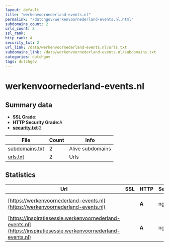 ```yaml
---
layout: default
title: "werkenvoornederland-events.nl"
permalink: "/dutchgov/werkenvoornederland-events.nl.html"
subdomains_count: 2
urls_count: 2
ssl_rank: 
http_rank: A
security_txt: 2
url_link: /data/werkenvoornederland-events.nl/urls.txt
subdomains_link: /data/werkenvoornederland-events.nl/subdomains.txt
categories: dutchgov
tags: dutchgov
---
```



# werkenvoornederland-events.nl
## Summary data


 - **SSL Grade**:
 - **HTTP Security Grade**:A
 - **[security.txt](https://www.digitaleoverheid.nl/nieuws/standaard-security-txt-nu-verplicht-voor-overheid/)**:2


| File       | Count | Info |
|------------|-------|------|
|[subdomains.txt](/DutchGovScope/data/werkenvoornederland-events.nl/subdomains.txt)|2|Alive subdomains|
|[urls.txt](/DutchGovScope/data/werkenvoornederland-events.nl/urls.txt)|2|Urls|


## Statistics


| Url | SSL | HTTP | Server | Cookie | HSTS | CORS | CTO | CSP | XFO | XXP | RP |FP| Tech |Title |
|--------|-------|-------|------|------|------|------|------|------|------|------|------|------|------|------|
|[https://werkenvoornederland-events.nl](https://werkenvoornederland-events.nl)| | **A**|nginx| |:white_check_mark: | :warning:| |:warning: | :white_check_mark: | :white_check_mark: | :white_check_mark: | |HSTS Nginx Plesk||
|[https://inspiratiesessie.werkenvoornederland-events.nl](https://inspiratiesessie.werkenvoornederland-events.nl)| | **A**|nginx| |:white_check_mark: | :warning:| |:warning: | :white_check_mark: | :white_check_mark: | :white_check_mark: | |HSTS Nginx Plesk||


